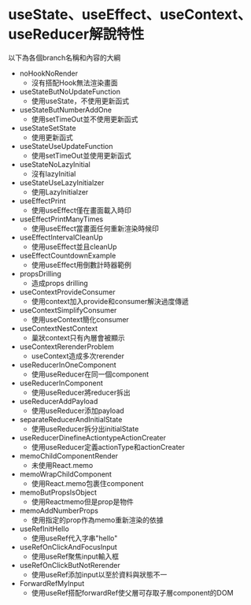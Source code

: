 # useState、useEffect、useContext、useReducer解說特性

以下為各個branch名稱和內容的大綱
- noHookNoRender
  - 沒有搭配Hook無法渲染畫面
- useStateButNoUpdateFunction
  - 使用useState，不使用更新函式
- useStateButNumberAddOne
  - 使用setTimeOut並不使用更新函式
- useStateSetState
  - 使用更新函式
- useStateUseUpdateFunction
  - 使用setTimeOut並使用更新函式
- useStateNoLazyInitial
  - 沒有lazyInitial
- useStateUseLazyInitialzer
  - 使用LazyInitialzer
- useEffectPrint
  - 使用useEffect僅在畫面載入時印
- useEffectPrintManyTimes
  - 使用useEffect當畫面任何重新渲染時候印
- useEffectIntervalCleanUp
  - 使用useEffect並且cleanUp
- useEffectCountdownExample
  - 使用useEffect用倒數計時器範例
- propsDrilling
  - 造成props drilling
- useContextProvideConsumer
  - 使用context加入provide和consumer解決過度傳遞
- useContextSimplifyConsumer
  - 使用useContext簡化consumer 
- useContextNestContext
  - 巢狀context只有內層會被顯示
- useContextRerenderProblem
  - useContext造成多次rerender
- useReducerInOneComponent
  - 使用useReducer在同一個component
- useReducerInComponent
  - 使用useReducer將reducer拆出
- useReducerAddPayload
  - 使用useReducer添加payload
- separateReducerAndInitialState
  -  使用useReducer拆分出initialState
- useReducerDinefineActiontypeActionCreater
  - 使用useReducer定義actionType和actionCreater
- memoChildComponentRender
  - 未使用React.memo
- memoWrapChildComponent
  - 使用React.memo包裹住component
- memoButPropsIsObject
  - 使用Reactmemo但是prop是物件
- memoAddNumberProps
  - 使用指定的prop作為memo重新渲染的依據
- useRefInitHello
  - 使用useRef代入字串"hello"
- useRefOnClickAndFocusInput
  - 使用useRef聚焦input輸入框 
- useRefOnClickButNotRerender
  - 使用useRef添加input以至於資料與狀態不一
- ForwardRefMyInput
  - 使用useRef搭配forwardRef使父層可存取子層component的DOM
